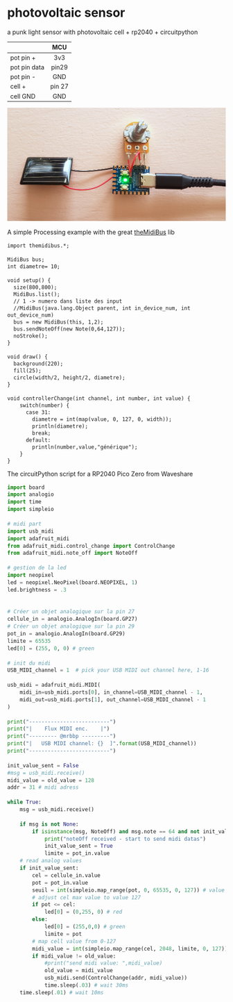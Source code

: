 # photovoltaic sensor
a punk light sensor with photovoltaic cell + rp2040 + circuitpython

| | MCU |
| :------------------- | :----------: |
| pot pin +                | 3v3 |
| pot pin data           | pin29 |
| pot pin -                | GND |
| cell +               | pin 27 |
| cell GND             | GND |


![photo du capteur](./capteur.jpg "détail du montage")

A simple Processing example with the great [theMidiBus](https://github.com/sparks/themidibus) lib

```Processing
import themidibus.*;

MidiBus bus;
int diametre= 10;

void setup() {
  size(800,800);
  MidiBus.list();
  // 1 -> numero dans liste des input
  //MidiBus(java.lang.Object parent, int in_device_num, int out_device_num)
  bus = new MidiBus(this, 1,2);
  bus.sendNoteOff(new Note(0,64,127));
  noStroke();
}

void draw() {
  background(220);
  fill(25);
  circle(width/2, height/2, diametre);
}

void controllerChange(int channel, int number, int value) {
    switch(number) {
      case 31:
        diametre = int(map(value, 0, 127, 0, width));
        println(diametre);
        break;
      default:
        println(number,value,"générique");
    }
}
```
The circuitPython script for a RP2040 Pico Zero from Waveshare
```python
import board
import analogio
import time
import simpleio

# midi part
import usb_midi
import adafruit_midi
from adafruit_midi.control_change import ControlChange
from adafruit_midi.note_off import NoteOff

# gestion de la led
import neopixel
led = neopixel.NeoPixel(board.NEOPIXEL, 1)
led.brightness = .3


# Créer un objet analogique sur la pin 27
cellule_in = analogio.AnalogIn(board.GP27)
# Créer un objet analogique sur la pin 29
pot_in = analogio.AnalogIn(board.GP29)
limite = 65535
led[0] = (255, 0, 0) # green

# init du midi
USB_MIDI_channel = 1  # pick your USB MIDI out channel here, 1-16

usb_midi = adafruit_midi.MIDI(
    midi_in=usb_midi.ports[0], in_channel=USB_MIDI_channel - 1,
    midi_out=usb_midi.ports[1], out_channel=USB_MIDI_channel - 1
)

print("--------------------------")
print("|    Flux MIDI enc.    |")
print("--------- @mrbbp ---------")
print("|   USB MIDI channel: {}  ]".format(USB_MIDI_channel))
print("--------------------------")

init_value_sent = False
#msg = usb_midi.receive()
midi_value = old_value = 128
addr = 31 # midi adress

while True:
    msg = usb_midi.receive()

    if msg is not None:
        if isinstance(msg, NoteOff) and msg.note == 64 and not init_value_sent:
            print("noteOff received - start to send midi datas")
            init_value_sent = True
            limite = pot_in.value
    # read analog values
    if init_value_sent:
        cel = cellule_in.value
        pot = pot_in.value
        seuil = int(simpleio.map_range(pot, 0, 65535, 0, 127)) # value 0-127
        # adjust cel max value to value 127
        if pot <= cel:
            led[0] = (0,255, 0) # red
        else:
            led[0] = (255,0,0) # green
            limite = pot
        # map cell value from 0-127
        midi_value = int(simpleio.map_range(cel, 2048, limite, 0, 127))
        if midi_value != old_value:
            #print("send midi value: ",midi_value)
            old_value = midi_value
            usb_midi.send(ControlChange(addr, midi_value))
            time.sleep(.03) # wait 30ms
    time.sleep(.01) # wait 10ms

```
